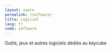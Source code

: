 ```yaml
---
layout: xware
permalink: /software/
title: Logiciel
lang: fr
code: software
---
```


Outils, jeux et autres logiciels dédiés au keycube